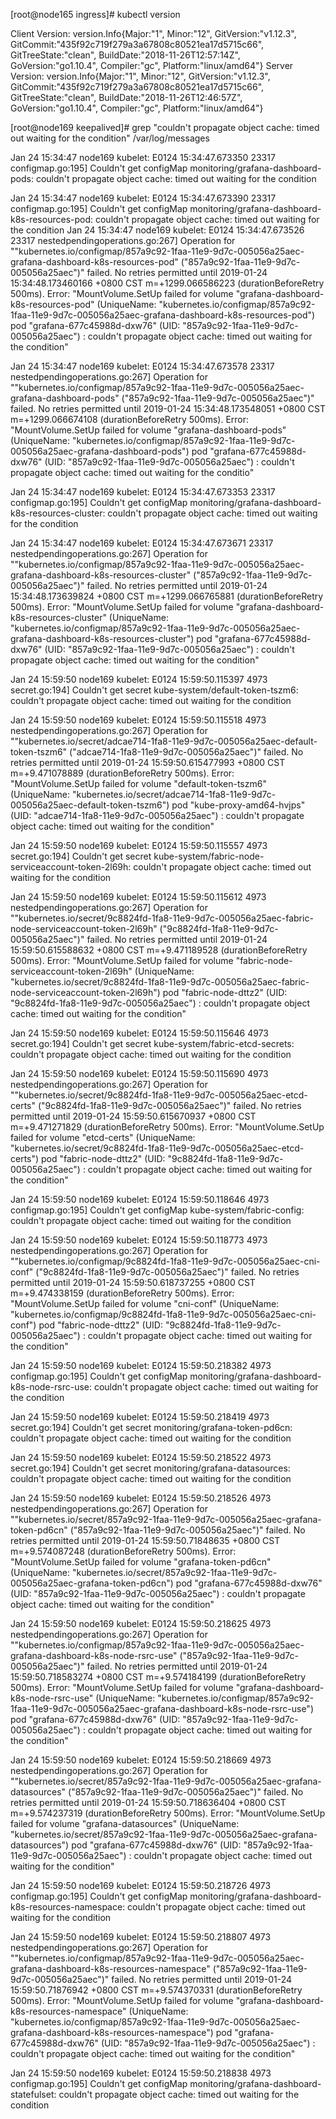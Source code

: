 [root@node165 ingress]# kubectl version 

Client Version: version.Info{Major:"1", Minor:"12", GitVersion:"v1.12.3", GitCommit:"435f92c719f279a3a67808c80521ea17d5715c66", GitTreeState:"clean", BuildDate:"2018-11-26T12:57:14Z", GoVersion:"go1.10.4", Compiler:"gc", Platform:"linux/amd64"}
Server Version: version.Info{Major:"1", Minor:"12", GitVersion:"v1.12.3", GitCommit:"435f92c719f279a3a67808c80521ea17d5715c66", GitTreeState:"clean", BuildDate:"2018-11-26T12:46:57Z", GoVersion:"go1.10.4", Compiler:"gc", Platform:"linux/amd64"}


[root@node169 keepalived]# grep "couldn't propagate object cache: timed out waiting for the condition"  /var/log/messages

Jan 24 15:34:47 node169 kubelet: E0124 15:34:47.673350   23317 configmap.go:195] Couldn't get configMap monitoring/grafana-dashboard-pods: couldn't propagate object cache: timed out waiting for the condition

Jan 24 15:34:47 node169 kubelet: E0124 15:34:47.673390   23317 configmap.go:195] Couldn't get configMap monitoring/grafana-dashboard-k8s-resources-pod: couldn't propagate object cache: timed out waiting for the condition
Jan 24 15:34:47 node169 kubelet: E0124 15:34:47.673526   23317 nestedpendingoperations.go:267] Operation for "\"kubernetes.io/configmap/857a9c92-1faa-11e9-9d7c-005056a25aec-grafana-dashboard-k8s-resources-pod\" (\"857a9c92-1faa-11e9-9d7c-005056a25aec\")" failed. No retries permitted until 2019-01-24 15:34:48.173460166 +0800 CST m=+1299.066586223 (durationBeforeRetry 500ms). Error: "MountVolume.SetUp failed for volume \"grafana-dashboard-k8s-resources-pod\" (UniqueName: \"kubernetes.io/configmap/857a9c92-1faa-11e9-9d7c-005056a25aec-grafana-dashboard-k8s-resources-pod\") pod \"grafana-677c45988d-dxw76\" (UID: \"857a9c92-1faa-11e9-9d7c-005056a25aec\") : couldn't propagate object cache: timed out waiting for the condition"

Jan 24 15:34:47 node169 kubelet: E0124 15:34:47.673578   23317 nestedpendingoperations.go:267] Operation for "\"kubernetes.io/configmap/857a9c92-1faa-11e9-9d7c-005056a25aec-grafana-dashboard-pods\" (\"857a9c92-1faa-11e9-9d7c-005056a25aec\")" failed. No retries permitted until 2019-01-24 15:34:48.173548051 +0800 CST m=+1299.066674108 (durationBeforeRetry 500ms). Error: "MountVolume.SetUp failed for volume \"grafana-dashboard-pods\" (UniqueName: \"kubernetes.io/configmap/857a9c92-1faa-11e9-9d7c-005056a25aec-grafana-dashboard-pods\") pod \"grafana-677c45988d-dxw76\" (UID: \"857a9c92-1faa-11e9-9d7c-005056a25aec\") : couldn't propagate object cache: timed out waiting for the conditio"

Jan 24 15:34:47 node169 kubelet: E0124 15:34:47.673353   23317 configmap.go:195] Couldn't get configMap monitoring/grafana-dashboard-k8s-resources-cluster: couldn't propagate object cache: timed out waiting for the condition

Jan 24 15:34:47 node169 kubelet: E0124 15:34:47.673671   23317 nestedpendingoperations.go:267] Operation for "\"kubernetes.io/configmap/857a9c92-1faa-11e9-9d7c-005056a25aec-grafana-dashboard-k8s-resources-cluster\" (\"857a9c92-1faa-11e9-9d7c-005056a25aec\")" failed. No retries permitted until 2019-01-24 15:34:48.173639824 +0800 CST m=+1299.066765881 (durationBeforeRetry 500ms). Error: "MountVolume.SetUp failed for volume \"grafana-dashboard-k8s-resources-cluster\" (UniqueName: \"kubernetes.io/configmap/857a9c92-1faa-11e9-9d7c-005056a25aec-grafana-dashboard-k8s-resources-cluster\") pod \"grafana-677c45988d-dxw76\" (UID: \"857a9c92-1faa-11e9-9d7c-005056a25aec\") : couldn't propagate object cache: timed out waiting for the condition"

Jan 24 15:59:50 node169 kubelet: E0124 15:59:50.115397    4973 secret.go:194] Couldn't get secret kube-system/default-token-tszm6: couldn't propagate object cache: timed out waiting for the condition

Jan 24 15:59:50 node169 kubelet: E0124 15:59:50.115518    4973 nestedpendingoperations.go:267] Operation for "\"kubernetes.io/secret/adcae714-1fa8-11e9-9d7c-005056a25aec-default-token-tszm6\" (\"adcae714-1fa8-11e9-9d7c-005056a25aec\")" failed. No retries permitted until 2019-01-24 15:59:50.615477993 +0800 CST m=+9.471078889 (durationBeforeRetry 500ms). Error: "MountVolume.SetUp failed for volume \"default-token-tszm6\" (UniqueName: \"kubernetes.io/secret/adcae714-1fa8-11e9-9d7c-005056a25aec-default-token-tszm6\") pod \"kube-proxy-amd64-hvjps\" (UID: \"adcae714-1fa8-11e9-9d7c-005056a25aec\") : couldn't propagate object cache: timed out waiting for the condition"

Jan 24 15:59:50 node169 kubelet: E0124 15:59:50.115557    4973 secret.go:194] Couldn't get secret kube-system/fabric-node-serviceaccount-token-2l69h: couldn't propagate object cache: timed out waiting for the condition

Jan 24 15:59:50 node169 kubelet: E0124 15:59:50.115612    4973 nestedpendingoperations.go:267] Operation for "\"kubernetes.io/secret/9c8824fd-1fa8-11e9-9d7c-005056a25aec-fabric-node-serviceaccount-token-2l69h\" (\"9c8824fd-1fa8-11e9-9d7c-005056a25aec\")" failed. No retries permitted until 2019-01-24 15:59:50.615588632 +0800 CST m=+9.471189528 (durationBeforeRetry 500ms). Error: "MountVolume.SetUp failed for volume \"fabric-node-serviceaccount-token-2l69h\" (UniqueName: \"kubernetes.io/secret/9c8824fd-1fa8-11e9-9d7c-005056a25aec-fabric-node-serviceaccount-token-2l69h\") pod \"fabric-node-dttz2\" (UID: \"9c8824fd-1fa8-11e9-9d7c-005056a25aec\") : couldn't propagate object cache: timed out waiting for the condition"

Jan 24 15:59:50 node169 kubelet: E0124 15:59:50.115646    4973 secret.go:194] Couldn't get secret kube-system/fabric-etcd-secrets: couldn't propagate object cache: timed out waiting for the condition

Jan 24 15:59:50 node169 kubelet: E0124 15:59:50.115690    4973 nestedpendingoperations.go:267] Operation for "\"kubernetes.io/secret/9c8824fd-1fa8-11e9-9d7c-005056a25aec-etcd-certs\" (\"9c8824fd-1fa8-11e9-9d7c-005056a25aec\")" failed. No retries permitted until 2019-01-24 15:59:50.615670937 +0800 CST m=+9.471271829 (durationBeforeRetry 500ms). Error: "MountVolume.SetUp failed for volume \"etcd-certs\" (UniqueName: \"kubernetes.io/secret/9c8824fd-1fa8-11e9-9d7c-005056a25aec-etcd-certs\") pod \"fabric-node-dttz2\" (UID: \"9c8824fd-1fa8-11e9-9d7c-005056a25aec\") : couldn't propagate object cache: timed out waiting for the condition"

Jan 24 15:59:50 node169 kubelet: E0124 15:59:50.118646    4973 configmap.go:195] Couldn't get configMap kube-system/fabric-config: couldn't propagate object cache: timed out waiting for the condition

Jan 24 15:59:50 node169 kubelet: E0124 15:59:50.118773    4973 nestedpendingoperations.go:267] Operation for "\"kubernetes.io/configmap/9c8824fd-1fa8-11e9-9d7c-005056a25aec-cni-conf\" (\"9c8824fd-1fa8-11e9-9d7c-005056a25aec\")" failed. No retries permitted until 2019-01-24 15:59:50.618737255 +0800 CST m=+9.474338159 (durationBeforeRetry 500ms). Error: "MountVolume.SetUp failed for volume \"cni-conf\" (UniqueName: \"kubernetes.io/configmap/9c8824fd-1fa8-11e9-9d7c-005056a25aec-cni-conf\") pod \"fabric-node-dttz2\" (UID: \"9c8824fd-1fa8-11e9-9d7c-005056a25aec\") : couldn't propagate object cache: timed out waiting for the condition"

Jan 24 15:59:50 node169 kubelet: E0124 15:59:50.218382    4973 configmap.go:195] Couldn't get configMap monitoring/grafana-dashboard-k8s-node-rsrc-use: couldn't propagate object cache: timed out waiting for the condition

Jan 24 15:59:50 node169 kubelet: E0124 15:59:50.218419    4973 secret.go:194] Couldn't get secret monitoring/grafana-token-pd6cn: couldn't propagate object cache: timed out waiting for the condition

Jan 24 15:59:50 node169 kubelet: E0124 15:59:50.218522    4973 secret.go:194] Couldn't get secret monitoring/grafana-datasources: couldn't propagate object cache: timed out waiting for the condition

Jan 24 15:59:50 node169 kubelet: E0124 15:59:50.218526    4973 nestedpendingoperations.go:267] Operation for "\"kubernetes.io/secret/857a9c92-1faa-11e9-9d7c-005056a25aec-grafana-token-pd6cn\" (\"857a9c92-1faa-11e9-9d7c-005056a25aec\")" failed. No retries permitted until 2019-01-24 15:59:50.71848635 +0800 CST m=+9.574087248 (durationBeforeRetry 500ms). Error: "MountVolume.SetUp failed for volume \"grafana-token-pd6cn\" (UniqueName: \"kubernetes.io/secret/857a9c92-1faa-11e9-9d7c-005056a25aec-grafana-token-pd6cn\") pod \"grafana-677c45988d-dxw76\" (UID: \"857a9c92-1faa-11e9-9d7c-005056a25aec\") : couldn't propagate object cache: timed out waiting for the condition"

Jan 24 15:59:50 node169 kubelet: E0124 15:59:50.218625    4973 nestedpendingoperations.go:267] Operation for "\"kubernetes.io/configmap/857a9c92-1faa-11e9-9d7c-005056a25aec-grafana-dashboard-k8s-node-rsrc-use\" (\"857a9c92-1faa-11e9-9d7c-005056a25aec\")" failed. No retries permitted until 2019-01-24 15:59:50.718583274 +0800 CST m=+9.574184199 (durationBeforeRetry 500ms). Error: "MountVolume.SetUp failed for volume \"grafana-dashboard-k8s-node-rsrc-use\" (UniqueName: \"kubernetes.io/configmap/857a9c92-1faa-11e9-9d7c-005056a25aec-grafana-dashboard-k8s-node-rsrc-use\") pod \"grafana-677c45988d-dxw76\" (UID: \"857a9c92-1faa-11e9-9d7c-005056a25aec\") : couldn't propagate object cache: timed out waiting for the condition"

Jan 24 15:59:50 node169 kubelet: E0124 15:59:50.218669    4973 nestedpendingoperations.go:267] Operation for "\"kubernetes.io/secret/857a9c92-1faa-11e9-9d7c-005056a25aec-grafana-datasources\" (\"857a9c92-1faa-11e9-9d7c-005056a25aec\")" failed. No retries permitted until 2019-01-24 15:59:50.718636404 +0800 CST m=+9.574237319 (durationBeforeRetry 500ms). Error: "MountVolume.SetUp failed for volume \"grafana-datasources\" (UniqueName: \"kubernetes.io/secret/857a9c92-1faa-11e9-9d7c-005056a25aec-grafana-datasources\") pod \"grafana-677c45988d-dxw76\" (UID: \"857a9c92-1faa-11e9-9d7c-005056a25aec\") : couldn't propagate object cache: timed out waiting for the condition"

Jan 24 15:59:50 node169 kubelet: E0124 15:59:50.218726    4973 configmap.go:195] Couldn't get configMap monitoring/grafana-dashboard-k8s-resources-namespace: couldn't propagate object cache: timed out waiting for the condition

Jan 24 15:59:50 node169 kubelet: E0124 15:59:50.218807    4973 nestedpendingoperations.go:267] Operation for "\"kubernetes.io/configmap/857a9c92-1faa-11e9-9d7c-005056a25aec-grafana-dashboard-k8s-resources-namespace\" (\"857a9c92-1faa-11e9-9d7c-005056a25aec\")" failed. No retries permitted until 2019-01-24 15:59:50.71876942 +0800 CST m=+9.574370331 (durationBeforeRetry 500ms). Error: "MountVolume.SetUp failed for volume \"grafana-dashboard-k8s-resources-namespace\" (UniqueName: \"kubernetes.io/configmap/857a9c92-1faa-11e9-9d7c-005056a25aec-grafana-dashboard-k8s-resources-namespace\") pod \"grafana-677c45988d-dxw76\" (UID: \"857a9c92-1faa-11e9-9d7c-005056a25aec\") : couldn't propagate object cache: timed out waiting for the condition"

Jan 24 15:59:50 node169 kubelet: E0124 15:59:50.218838    4973 configmap.go:195] Couldn't get configMap monitoring/grafana-dashboard-statefulset: couldn't propagate object cache: timed out waiting for the condition

